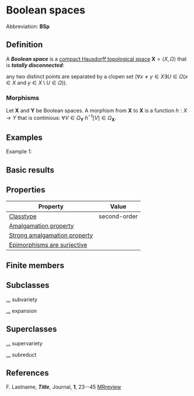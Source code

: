 # Boolean spaces

Abbreviation: **BSp**

## Definition
A ***Boolean space*** is a [compact Hausdorff topological space](compact_hausdorff_topological_spaces.md) $\mathbf{X}=\langle X,\Omega\rangle$ that is ***totally disconnected***:

any two distinct points are separated by a clopen set ($\forall x\ne y\in X\exists U\in\Omega (x\in X\text{ and }y\in X\setminus U\in\Omega)$).

### Morphisms
Let $\mathbf{X}$ and $\mathbf{Y}$ be Boolean spaces. A morphism from $\mathbf{X}$ to $\mathbf{X}$ is a function $h:X\rightarrow Y$ that is continious: 
$\forall V\in\Omega_{\mathbf{Y}}\ h^{-1}[V]\in\Omega_{\mathbf{X}}$.

## Examples
Example 1: 

## Basic results


## Properties


|Property|Value|
|---|---|
|[Classtype](classtype.md)                        |second-order  |
|[Amalgamation property](amalgamation_property.md)            | |
|[Strong amalgamation property](strong_amalgamation_property.md)     | |
|[Epimorphisms are surjective](epimorphisms_are_surjective.md)      | |

## Finite members

## Subclasses
  [...](...s.md) subvariety

  [...](...s.md) expansion


## Superclasses
  [...](...s.md) supervariety

  [...](...s.md) subreduct


## References


F. Lastname, ***Title***, Journal, **1**, 23--45 [MRreview](mrreviews.md) 



